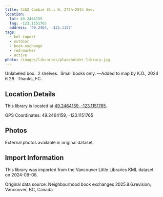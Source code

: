 ```yaml
---
title: 4362 Cambie St.; W. 27th—28th Ave.
location:
  lat: 49.2464159
  lng: -123.1151765
  address: '49.2464, -123.1152'
tags:
  - kml-import
  - outdoor
  - book-exchange
  - red-marker
  - active
photo: /images/libraries/placeholder-library.jpg
---
```

Unlabeled box.  2 shelves.  Small books only.
—Added to map by K.D., 2024 6 29.  Thanks, FC.

## Location Details

This library is located at [49.2464159, -123.1151765](https://www.google.com/maps?q=49.2464159,-123.1151765).

GPS Coordinates: 49.2464159, -123.1151765

## Photos

External photos available in original dataset.

## Import Information

This library was imported from the Vancouver Little Libraries KML dataset on 2024-08-08.

Original data source: Neighbourhood book exchanges 2025.8.6.revision; Vancouver, BC, Canada
